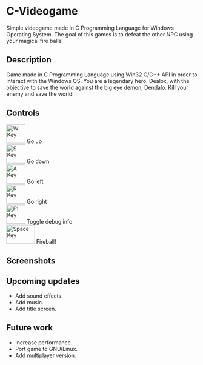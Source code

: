 # C-Videogame
Simple videogame made in C Programming Language for Windows Operating System. The goal of this games is to defeat the other NPC using your magical fire balls!

## Description

Game made in C Programming Language using Win32 C/C++ API in order to interact with the Windows OS. You are a legendary hero, Dealox, with the objective to save the world against the big eye demon, Dendalo. Kill your enemy and save the world!

## Controls
<img src="https://wpclipart.com/computer/keyboard_keys/letters/computer_key_W_T.png" height="50" width="50" alt="W Key">  Go up  
<img src="https://www.wpclipart.com/computer/keyboard_keys/letters/computer_key_S.png" height="50" width="50" alt="S Key">  Go down  
<img src="https://www.wpclipart.com/computer/keyboard_keys/letters/computer_key_A.png" height="50" width="50" alt="A Key">  Go left  
<img src="https://www.wpclipart.com/computer/keyboard_keys/letters/computer_key_D.png" height="50" width="50" alt="R Key">  Go right  
<img src="https://www.wpclipart.com/computer/keyboard_keys/function_key_row/computer_key_F1.png" height="50" width="50" alt="F1 Key"> Toggle debug info  
<img src="http://vignette3.wikia.nocookie.net/dmc/images/c/c3/Leertaste.png/revision/latest?cb=20140104105352&path-prefix=de" height="50" width="75" alt="Space Key">  Fireball!

## Screenshots


## Upcoming updates

* Add sound effects.
* Add music.
* Add title screen.

## Future work

* Increase performance.
* Port game to GNU/Linux.
* Add multiplayer version.


